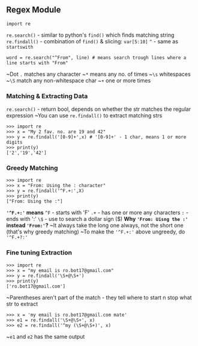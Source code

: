 ## Regex Module
```
import re
```

`re.search()` - similar to python's `find()` which finds matching string
`re.findall()` - combination of `find()` & slicing: `var[5:10]`
`^` - same as `startswith` 

```
word = re.search("^From", line) # means search trough lines where a line starts with "From"
```

~Dot `.` matches any character
~`*` means any no. of times
~`\s` whitespaces
~`\S` match any non-whitespace char
~`+` one or more times								


### Matching & Extracting Data
`re.search()` - return bool, depends on whether the str matches the regular 
expression
~You can use `re.findall()` to extract matching strs
```
>>> import re
>>> x = "My 2 fav. no. are 19 and 42"
>>> y = re.findall('[0-9]+',x) # '[0-9]+' - 1 char, means 1 or more digits
>>> print(y)
['2','19','42']
```
### Greedy Matching
```
>>> import re
>>> x = "From: Using the : character"
>>> y = re.findall('^F.+:',X)
>>> print(y)
["From: Using the :"]
```
**`'^F.+:'` means**
`^F` - starts with 'F'
`.+` - has one or more any characters
`:` - ends with ':'
`\$` - use to search a dollar sign ($)
**Why `'From: Uisng the :'` instead `'From:'`?**
~It always take the long one always, not the short one (that's why greedy matching)
~To make the `'^F.+:'` above ungreedy, do `'^F.+?:'`

### Fine tuning Extraction
```
>>> import re
>>> x = "my email is ro.bot17@gmail.com"
>>> y = re.findall('\S+@\S+')
>>> print(y)
['ro.bot17@gmail.com']
```
~Parentheses aren't part of the match - they tell where to start n stop what str to extract
```
>>> x = 'my email is ro.bot17@gmail.com mate'
>>> e1 = re.findall('\S+@\S+', x)
>>> e2 = re.findall('^my (\S+@\S+)', x)
```
~`e1` and `e2` has the same output


